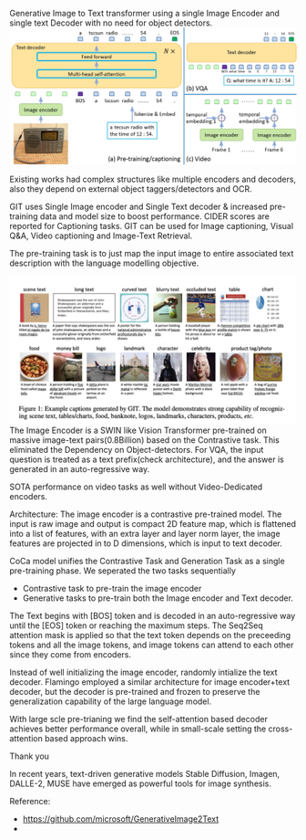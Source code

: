 Generative Image to Text transformer using a single Image Encoder and single text Decoder with no need for object detectors.
![](../assets/images/git_img1.png)

Existing works had complex structures like multiple encoders and decoders, also they depend on external object taggers/detectors and OCR.

GIT uses Single Image encoder and Single Text decoder & increased pre-training data and model size to boost performance. CIDER scores are reported for Captioning tasks. GIT can be used for Image captioning, Visual Q&A, Video captioning and Image-Text Retrieval. 

The pre-training task is to just map the input image to entire associated text description with the language modelling objective.

![](../assets/images/git_img2.png)
The Image Encoder is a SWIN like Vision Transformer pre-trained on massive image-text pairs(0.8Billion) based on the Contrastive task. This eliminated the Dependency on Object-detectors. For VQA, the input question is treated as a text prefix(check architecture), and the answer is generated in an auto-regressive way.

SOTA performance on video tasks as well without Video-Dedicated encoders.

Architecture:
The image encoder is a contrastive pre-trained model. The input is raw image and output is compact 2D feature map, which is flattened into a list of features, with an extra layer and layer norm layer, the image features are projected in to D dimensions, which is input to text decoder.

CoCa model unifies the Contrastive Task and Generation Task as a single pre-training phase. We seperated the two tasks sequentially
- Contrastive task to pre-train the image encoder
- Generative tasks to pre-train both the Image encoder and Text decoder.

The Text begins with [BOS] token and is decoded in an auto-regressive way until the [EOS] token or reaching the maximum steps. The Seq2Seq attention mask is applied so that the text token depends on the preceeding tokens and all the image tokens, and image tokens can attend to each other since they come from encoders. 

Instead of well initializing the image encoder, randomly intialize the text decoder.  Flamingo employed a similar architecture for image encoder+text decoder, but the decoder is pre-trained and frozen to preserve the generalization capability of the large language model.

With large scle pre-trianing we find the self-attention based decoder achieves better performance overall, while in small-scale setting the cross-attention based approach wins.


Thank you

In recent years, text-driven generative models Stable Diffusion, Imagen, DALLE-2, MUSE have emerged as powerful tools for image synthesis.

Reference:
- https://github.com/microsoft/GenerativeImage2Text
- 

